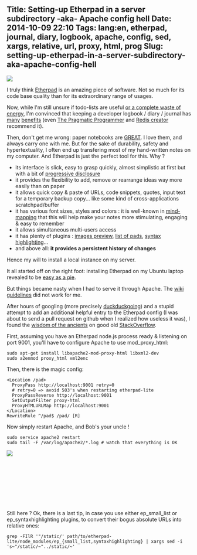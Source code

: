 Title: Setting-up Etherpad in a server subdirectory -aka- Apache config hell
Date: 2014-10-09 22:10
Tags: lang:en, etherpad, journal, diary, logbook, apache, config, sed, xargs, relative, url, proxy, html, prog
Slug: setting-up-etherpad-in-a-server-subdirectory-aka-apache-config-hell
---
![](images/2014/Oct/Cloudberry-Kingdom-difficulty_reduced_x3.gif)

I truly think [Etherpad](//github.com/ether/etherpad-lite) is an amazing piece of software. Not so much for its code base quality than for its extraordinary range of usages.

Now, while I'm still unsure if todo-lists are useful [or a complete waste of energy](//blog.codinghorror.com/todont/), I'm convinced that keeping a developer logbook / diary / journal has [many](http://coliveira.net/software/day-3-keep-a-programming-diary/) [benefits](//programmers.stackexchange.com/a/3499) (even [The Pragmatic Programmer](http://en.wikipedia.org/wiki/The_Pragmatic_Programmer) and [Redis creator](http://antirez.com/news/51) recommend it).

Then, don't get me wrong: paper notebooks are [GREAT](https://gist.github.com/sent-hil/3444793). I love them, and always carry one with me. But for the sake of durability, safety and hypertextuality, I often end up transfering most of my hand-written notes on my computer. And Etherpad is just the perfect tool for this. Why ?

- its interface is slick, easy to grasp quickly, almost simplistic at first but with a bit of [progressive disclosure](//en.wikipedia.org/wiki/Progressive_disclosure)
- it provides the flexibility to add, remove or rearrange ideas way more easily than on paper
- it allows quick copy & paste of URLs, code snippets, quotes, input text for a temporary backup copy... like some kind of cross-applications scratchpad/buffer
- it has various font sizes, styles and colors : it is well-known in [mind-mapping](en.wikipedia.org/wiki/Mind_map) that this will help make your notes more stimulating, engaging & easy to remember
- it allows simultaneous multi-users access
- it has plenty of plugins : [images preview](//github.com/JohnMcLear/ep_previewimages), [list of pads](//github.com/spruce/ep_small_list), [syntax highlighting](//github.com/etinquis/etherpad-plugins/tree/master/ep_syntaxhighlighting)...
- and above all: **it provides a persistent history of changes**

Hence my will to install a local instance on my server.

It all started off on the right foot: installing Etherpad on my Ubuntu laptop revealed to be [easy as a pie](//github.com/ether/etherpad-lite/blob/master/README.md#gnulinux-and-other-unix-like-systems).

But things became nasty when I had to serve it through Apache. The [wiki guidelines](//github.com/ether/etherpad-lite/wiki/How-to-put-Etherpad-Lite-behind-a-reverse-Proxy) did not work for me.

After hours of googling (more precisely [duckduckgoing](//duckduckgo.com)) and a stupid attempt to add an additional helpful entry to the Etherpad config (I was about to send a pull request on github when I realized how useless it was), I found the [wisdom of the ancients](//xkcd.com/979/) on good old [StackOverflow](//stackoverflow.com/a/13385407).

First, assuming you have an Etherpad node.js process ready & listening on port 9001, you'll have to configure Apache to use mod\_proxy\_html:

	sudo apt-get install libapache2-mod-proxy-html libxml2-dev
    sudo a2enmod proxy_html xml2enc
    
Then, there is the magic config:

    <Location /pad>
      ProxyPass http://localhost:9001 retry=0
      # retry=0 => avoid 503's when restarting etherpad-lite
      ProxyPassReverse http://localhost:9001
      SetOutputFilter proxy-html
      ProxyHTMLURLMap http://localhost:9001
    </Location>
    RewriteRule ^/pad$ /pad/ [R]

Now simply restart Apache, and Bob's your uncle !

    sudo service apache2 restart
    sudo tail -F /var/log/apache2/*.log # watch that everything is OK

![](images/2014/Oct/PowerRanger_stunt_GotYou.gif)

<br/><br/><br/><br/><br/><br/><br/>

Still here ? Ok, there is a last tip, in case you use either ep\_small_list or ep\_syntaxhighlighting plugins, to convert their bogus absolute URLs into relative ones:

    grep -FIlR '"/static/' path/to/etherpad-lite/node_modules/ep_{small_list,syntaxhighlighting} | xargs sed -i 's~"/static/~"../static/~'
